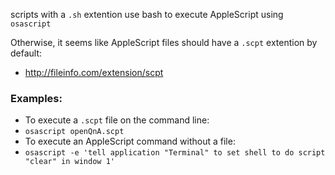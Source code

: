 
scripts with a `.sh` extention use bash to execute AppleScript using `osascript`

Otherwise, it seems like AppleScript files should have a `.scpt` extention by default:

- http://fileinfo.com/extension/scpt


### Examples: 

- To execute a `.scpt` file on the command line: 
 - `osascript openQnA.scpt`
- To execute an AppleScript command without a file:
 - `osascript -e 'tell application "Terminal" to set shell to do script "clear" in window 1'`
